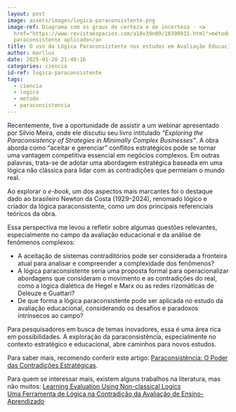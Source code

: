 ```yaml
---
layout: post
image: assets/images/logica-paraconsistente.png
image-ref: Diagrama com os graus de certeza e de incerteza - <a
  href="https://www.revistaespacios.com/a18v39n09/18390915.html">método
  paraconsistente aplicado</a>
title: O uso da Lógica Paraconsistente nos estudos em Avaliação Educacional
author: marllus
date: 2025-01-20 21:49:16
categories: ciencia
id-ref: logica-paraconsistente
tags:
  - ciencia
  - logica
  - metodo
  - paraconsistencia
---
```

Recentemente, tive a oportunidade de assistir a um webinar apresentado por Silvio Meira, onde ele discutiu seu livro intitulado *“Exploring the Paraconsistency of Strategies in Minimally Complex Businesses”*. A obra aborda como “aceitar e gerenciar” conflitos estratégicos pode se tornar uma vantagem competitiva essencial em negócios complexos. Em outras palavras, trata-se de adotar uma abordagem estratégica baseada em uma lógica não clássica para lidar com as contradições que permeiam o mundo real.

Ao explorar o *e-book*, um dos aspectos mais marcantes foi o destaque dado ao brasileiro Newton da Costa (1929–2024), renomado lógico e criador da lógica paraconsistente, como um dos principais referenciais teóricos da obra.

Essa perspectiva me levou a refletir sobre algumas questões relevantes, especialmente no campo da avaliação educacional e da análise de fenômenos complexos:

* A aceitação de sistemas contraditórios pode ser considerada a fronteira atual para analisar e compreender a complexidade dos fenômenos?
* A lógica paraconsistente seria uma proposta formal para operacionalizar abordagens que consideram o movimento e as contradições do real, como a lógica dialética de Hegel e Marx ou as redes rizomáticas de Deleuze e Guattari?
* De que forma a lógica paraconsistente pode ser aplicada no estudo da avaliação educacional, considerando os desafios e paradoxos intrínsecos ao campo?

Para pesquisadores em busca de temas inovadores, essa é uma área rica em possibilidades. A exploração da paraconsistência, especialmente no contexto estratégico e educacional, abre caminhos para novos estudos.

Para saber mais, recomendo conferir este artigo: [Paraconsistência: O Poder das Contradições Estratégicas](https://pt.linkedin.com/pulse/paraconsist%C3%AAncia-o-poder-das-contradi%C3%A7%C3%B5es-estrat%C3%A9gicas-tdscompany-reaie).

Para quem se interessar mais, existem alguns trabalhos na literatura, mas não muitos:
[Learning Evaluation Using Non-classical Logics](https://link.springer.com/chapter/10.1007/978-3-319-22756-6_68)<br>
[Uma Ferramenta de Lógica na Contradição da Avaliação de Ensino-Aprendizado](https://sol.sbc.org.br/index.php/wie/article/view/21788)